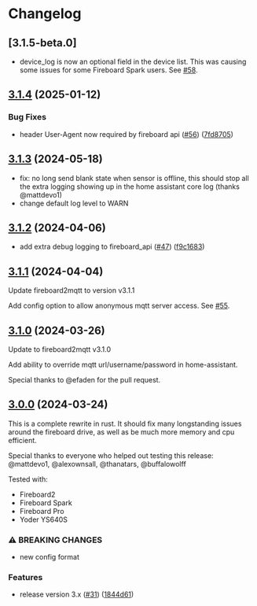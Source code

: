 # Changelog

## [3.1.5-beta.0]

* device_log is now an optional field in the device list. This was causing some issues for some Fireboard Spark users. See [#58](https://github.com/gordlea/fireboard2mqtt/issues/58).

## [3.1.4](https://github.com/gordlea/fireboard2mqtt/compare/v3.1.3...v3.1.4) (2025-01-12)


### Bug Fixes

* header User-Agent now required by fireboard api ([#56](https://github.com/gordlea/fireboard2mqtt/issues/56)) ([7fd8705](https://github.com/gordlea/fireboard2mqtt/commit/7fd87055a843bb20db7ec5f5ca70e80c973e5d9a))


## [3.1.3](https://github.com/gordlea/fireboard2mqtt/compare/v3.1.2...v3.1.3) (2024-05-18)

* fix: no long send blank state when sensor is offline, this should stop all the extra logging showing up in the home assistant core log (thanks @mattdevo1)
* change default log level to WARN

## [3.1.2](https://github.com/gordlea/fireboard2mqtt/compare/v3.1.1...v3.1.2) (2024-04-06)

* add extra debug logging to fireboard_api ([#47](https://github.com/gordlea/fireboard2mqtt/issues/47)) ([f9c1683](https://github.com/gordlea/fireboard2mqtt/commit/f9c1683b610d8ccdd16e773b36ad2b77adc911a2))

## [3.1.1](https://github.com/gordlea/fireboard2mqtt/compare/v3.1.0...v3.1.1) (2024-04-04)

Update fireboard2mqtt to version v3.1.1

Add config option to allow anonymous mqtt server access. See [#55](https://github.com/gordlea/home-assistant-addons/issues/55).


## [3.1.0](https://github.com/gordlea/fireboard2mqtt/compare/v3.0.0...v3.1.0) (2024-03-26)

Update to fireboard2mqtt v3.1.0

Add ability to override mqtt url/username/password in home-assistant.

Special thanks to @efaden for the pull request.


## [3.0.0](https://github.com/gordlea/fireboard2mqtt/compare/v2.0.5...v3.0.0) (2024-03-24)


This is a complete rewrite in rust. It should fix many longstanding issues around the fireboard drive, as well as be much more memory and cpu efficient.

Special thanks to everyone who helped out testing this release: @mattdevo1, @alexownsall, @thanatars, @buffalowolff


Tested with:
* Fireboard2
* Fireboard Spark
* Fireboard Pro
* Yoder YS640S


### ⚠ BREAKING CHANGES

* new config format

### Features

* release version 3.x ([#31](https://github.com/gordlea/fireboard2mqtt/issues/31)) ([1844d61](https://github.com/gordlea/fireboard2mqtt/commit/1844d61b97fdbafab450fa4606b0700f5230aa5a))
